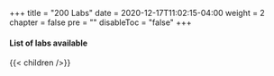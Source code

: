 +++
title = "200 Labs"
date = 2020-12-17T11:02:15-04:00
weight = 2
chapter = false
pre = ""
disableToc = "false"
+++

#### List of labs available
{{< children />}}
